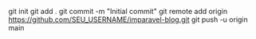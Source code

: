 git init
git add .
git commit -m "Initial commit"
git remote add origin https://github.com/SEU_USERNAME/imparavel-blog.git
git push -u origin main
